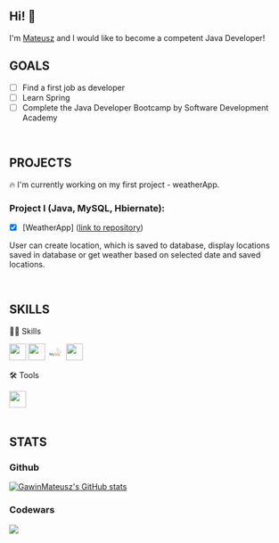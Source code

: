 ## Hi! 👋
I'm [Mateusz](https://www.linkedin.com/in/mateusz-gawin/) and I would like to become a competent Java Developer!

## GOALS
- [ ] Find a first job as developer
- [ ] Learn Spring
- [ ] Complete the Java Developer Bootcamp by Software Development Academy
<br />

## PROJECTS

🔥 I'm currently working on my first project - weatherApp.

### Project I (Java, MySQL, Hbiernate):

- [x] [WeatherApp]  ([link to repository](https://github.com/GawinMateusz/WeatherApp))

User can create location, which is saved to database, display locations saved in database or get weather based on selected date and saved locations.

 <br />


## SKILLS

🚴‍♂️ Skills

<code><img width="30" height="30" src="https://cdn-icons-png.flaticon.com/512/226/226777.png"></code>
<code><img width="30" height="30" src="https://design.jboss.org/hibernate/logo/final/hibernate_logo_whitebkg_stacked.svg"></code>
<code><img width="30" height="30" src="https://raw.githubusercontent.com/github/explore/80688e429a7d4ef2fca1e82350fe8e3517d3494d/topics/mysql/mysql.png"></code>
<code><img width="30" height="30" src="https://git-scm.com/images/logos/downloads/Git-Icon-1788C.png"></code>

🛠️ Tools

<code><img width="30" height="30" src="https://upload.wikimedia.org/wikipedia/commons/thumb/9/9c/IntelliJ_IDEA_Icon.svg/1200px-IntelliJ_IDEA_Icon.svg.png"></code>
<br/>
<br/>

## STATS

### Github
  
[![GawinMateusz's GitHub stats](https://github-readme-stats.vercel.app/api?username=GawinMateusz&hide=stars&theme=nightowl&show_icons=true)](https://github.com/GawinMateusz/github-readme-stats)

### Codewars

[<img width="auto" height="auto" src="https://github-readme-codewars-stats.herokuapp.com/api/?username=Civil94&badge&colormode=dark_mode">](https://www.codewars.com/users/Civil94)

   
